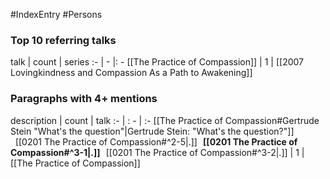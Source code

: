 #IndexEntry #Persons

### Top 10 referring talks
talk | count | series
:- | - |: -
[[The Practice of Compassion]] | 1 | [[2007 Lovingkindness and Compassion As a Path to Awakening]]

### Paragraphs with 4+ mentions
description | count | talk
:- | : - | :-
[[The Practice of Compassion#Gertrude Stein "What's the question"\|Gertrude Stein: "What's the question?"]] &nbsp;&nbsp;[[0201 The Practice of Compassion#^2-5\|.]] &nbsp; **[[0201 The Practice of Compassion#^3-1\|.]]** &nbsp; [[0201 The Practice of Compassion#^3-2\|.]] | 1 | [[The Practice of Compassion]]


